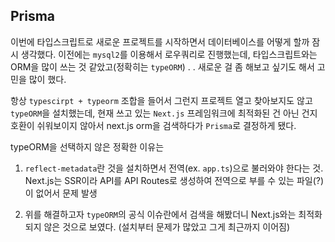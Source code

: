 ## Prisma

이번에 타입스크립트로 새로운 프로젝트를 시작하면서 데이터베이스를 어떻게 할까 잠시 생각했다. 이전에는 `mysql2`를 이용해서 로우쿼리로 진행했는데, 타입스크립트와는 ORM을 많이 쓰는 것 같았고(정확히는 `typeORM`) . . 새로운 걸 좀 해보고 싶기도 해서 고민을 많이 했다. <br>

항상 `typescirpt + typeorm` 조합을 들어서 그런지 프로젝트 열고 찾아보지도 않고 `typeORM`을 설치했는데, 현재 쓰고 있는 `Next.js` 프레임워크에 최적화된 건 아닌 건지 호환이 쉬워보이지 않아서 next.js orm을 검색하다가 `Prisma`로 결정하게 됐다. <br>

typeORM을 선택하지 않은 정확한 이유는<br>

1. `reflect-metadata`란 것을 설치하면서 전역(ex. `app.ts`)으로 불러와야 한다는 것. Next.js는 SSR이라 API를 API Routes로 생성하여 전역으로 부를 수 있는 파일(?)이 없어서 문제 발생

2. 위를 해결하고자 `typeORM`의 공식 이슈란에서 검색을 해봤더니 Next.js와는 최적화되지 않은 것으로 보였다. (설치부터 문제가 많았고 그게 최근까지 이어짐)
